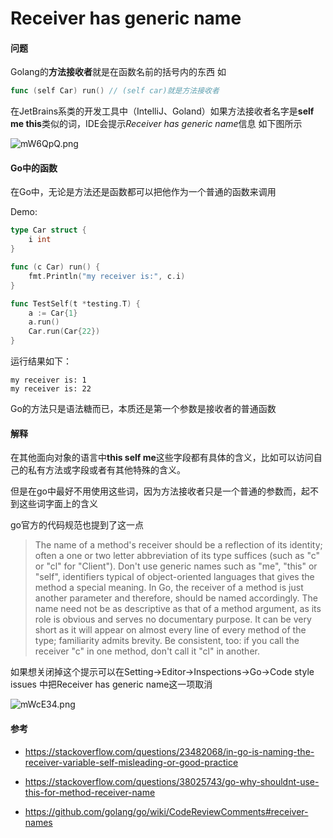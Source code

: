 # Receiver has generic name

#### 问题

Golang的**方法接收者**就是在函数名前的括号内的东西  如

```go
func (self Car) run() // (self car)就是方法接收者
```

在JetBrains系类的开发工具中（IntelliJ、Goland）如果方法接收者名字是**self  me  this**类似的词，IDE会提示*Receiver has generic name*信息 如下图所示

![mW6QpQ.png](https://s2.ax1x.com/2019/08/26/mW6QpQ.png)
<!--more-->


#### Go中的函数

在Go中，无论是方法还是函数都可以把他作为一个普通的函数来调用

Demo:

```go
type Car struct {
	i int
}

func (c Car) run() {
	fmt.Println("my receiver is:", c.i)
}

func TestSelf(t *testing.T) {
	a := Car{1}
	a.run()
	Car.run(Car{22})
}
```

运行结果如下：

```
my receiver is: 1
my receiver is: 22
```

Go的方法只是语法糖而已，本质还是第一个参数是接收者的普通函数

#### 解释

在其他面向对象的语言中**this self me**这些字段都有具体的含义，比如可以访问自己的私有方法或字段或者有其他特殊的含义。

但是在go中最好不用使用这些词，因为方法接收者只是一个普通的参数而，起不到这些词字面上的含义

go官方的代码规范也提到了这一点

> The name of a method's receiver should be a reflection of its identity; often a one or two letter abbreviation of its type suffices (such as "c" or "cl" for "Client"). Don't use generic names such as "me", "this" or "self", identifiers typical of object-oriented languages that gives the method a special meaning. In Go, the receiver of a method is just another parameter and therefore, should be named accordingly. The name need not be as descriptive as that of a method argument, as its role is obvious and serves no documentary purpose. It can be very short as it will appear on almost every line of every method of the type; familiarity admits brevity. Be consistent, too: if you call the receiver "c" in one method, don't call it "cl" in another.



如果想关闭掉这个提示可以在Setting->Editor->Inspections->Go->Code style issues 中把Receiver has generic name这一项取消

![mWcE34.png](https://s2.ax1x.com/2019/08/26/mWcE34.png)



#### 参考

* https://stackoverflow.com/questions/23482068/in-go-is-naming-the-receiver-variable-self-misleading-or-good-practice

* https://stackoverflow.com/questions/38025743/go-why-shouldnt-use-this-for-method-receiver-name
* https://github.com/golang/go/wiki/CodeReviewComments#receiver-names
